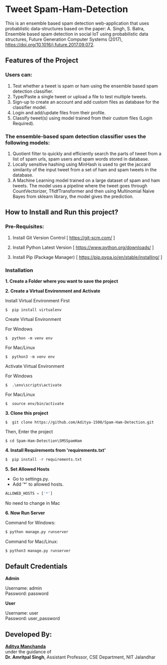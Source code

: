 # Tweet Spam-Ham-Detection
This is an ensemble based spam detection web-application that uses probablistic data-structures based on the paper: A. Singh, S. Batra, Ensemble based spam detection in social IoT using probabilistic data structures, Future Generation Computer Systems (2017), https://doi.org/10.1016/j.future.2017.09.072.

## Features of the Project

### Users can:
1. Test whether a tweet is spam or ham using the ensemble based spam detection classifier.
2. Type/Paste a single tweet or upload a file to test multiple tweets.
3. Sign-up to create an account and add custom files as database for the classifier model.
4. Login and add/update files from their profile.
5. Classify tweet(s) using model trained from their custom files (Login Required).

### The ensemble-based spam detection classifier uses the following models:
1. Quotient filter to quickly and efficiently search the parts of tweet from a list of spam urls, spam users and spam words stored in database.
2. Locally sensitive hashing using MinHash is used to get the jaccard similarity of the input tweet from a set of ham and spam tweets in the database.
3. A Machine Learning model trained on a large dataset of spam and ham tweets. The model uses a pipeline where the tweet goes through CountVectorizer, TfidfTransformer and then using Multinomial Naive Bayes from sklearn library, the model gives the prediction.

## How to Install and Run this project?

### Pre-Requisites:
1. Install Git Version Control
[ https://git-scm.com/ ]

2. Install Python Latest Version
[ https://www.python.org/downloads/ ]

3. Install Pip (Package Manager)
[ https://pip.pypa.io/en/stable/installing/ ]


### Installation
**1. Create a Folder where you want to save the project**

**2. Create a Virtual Environment and Activate**

Install Virtual Environment First
```
$  pip install virtualenv
```

Create Virtual Environment

For Windows
```
$  python -m venv env
```
For Mac/Linux
```
$  python3 -m venv env
```

Activate Virtual Environment

For Windows
```
$  .\env\scripts\activate
```

For Mac/Linux
```
$  source env/bin/activate
```

**3. Clone this project**
```
$  git clone https://github.com/Aditya-1500/Spam-Ham-Detection.git
```

Then, Enter the project
```
$ cd Spam-Ham-Detection\SMSSpamHam
```

**4. Install Requirements from 'requirements.txt'**
```python
$  pip install -r requirements.txt
```

**5. Set Allowed Hosts**

- Go to settings.py.
- Add '\*' to allowed hosts.
```python
ALLOWED_HOSTS = ['*']
```
No need to change in Mac

**6. Now Run Server**

Command for Windows:
```python
$ python manage.py runserver
```

Command for Mac/Linux:
```python
$ python3 manage.py runserver
```

## Default Credentials 

**Admin**

Username: admin<br>
Password: password

**User**

Username: user<br>
Password: user_password

## Developed By:

[**Aditya Manchanda**](https://github.com/Aditya-1500/)<br>
under the guidance of<br>
**Dr. Amritpal Singh**, Assistant Professor, CSE Department, NIT Jalandhar
